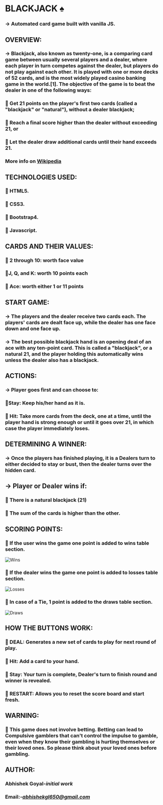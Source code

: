 # BLACKJACK :spades:
### -> Automated card game built with vanilla JS.

## OVERVIEW:

### -> Blackjack, also known as twenty-one, is a comparing card game between usually several players and a dealer, where each player in turn competes against the dealer, but players do not play against each other. It is played with one or more decks of 52 cards, and is the most widely played casino banking game in the world.[1]. The objective of the game is to beat the dealer in one of the following ways:

###  🔰 Get 21 points on the player's first two cards (called a "blackjack" or "natural"), without a dealer blackjack;
###  🔰 Reach a final score higher than the dealer without exceeding 21, or
###  🔰 Let the dealer draw additional cards until their hand exceeds 21.

### More info on [Wikipedia](https://en.wikipedia.org/wiki/Blackjack)


## TECHNOLOGIES USED:
### 🔰 HTML5.
### 🔰 CSS3.
### 🔰 Bootstrap4.
### 🔰 Javascript. 

## CARDS AND THEIR VALUES:
###  🔰 2 through 10: worth face value
###  🔰J, Q, and K: worth 10 points each
###  🔰 Ace: worth either 1 or 11 points

## START GAME:

### -> The players and the dealer receive two cards each. The players' cards are dealt face up, while the dealer has one face down and one face up.
### -> The best possible blackjack hand is an opening deal of an ace with any ten-point card. This is called a "blackjack", or a natural 21, and the player holding this automatically wins unless the dealer also has a blackjack.

## ACTIONS:

### -> Player goes first and can choose to:
###  🔰Stay: Keep his/her hand as it is.
###  🔰 Hit: Take more cards from the deck, one at a time, until the player hand is strong enough or until it goes over 21, in which case the player immediately loses.

## DETERMINING A WINNER:

### -> Once the players has finished playing, it is a Dealers turn to either decided to stay or bust, then the dealer turns over the hidden card.

## -> Player or Dealer wins if:
### 🔰 There is a natural blackjack (21)
### 🔰 The sum of the cards is higher than the other.

## SCORING POINTS:
### 🔰 If the user wins the game one point is added to wins table section. 
![Wins](https://user-images.githubusercontent.com/50053760/93765027-da0b6b80-fc31-11ea-9fc4-25fea4bd0c52.PNG)

### 🔰 If the dealer wins the game one point is added to losses table section.
![Losses](https://user-images.githubusercontent.com/50053760/93765679-ec39d980-fc32-11ea-89ca-d6fe795e7075.PNG)

### 🔰 In case of a Tie, 1 point is added to the draws table section.
![Draws](https://user-images.githubusercontent.com/50053760/93765687-efcd6080-fc32-11ea-8fb8-01238235f68d.PNG)

## HOW THE BUTTONS WORK:
### 🔰 DEAL: Generates a new set of cards to play for next round of play.
### 🔰 Hit: Add a card to your hand.
### 🔰 Stay: Your turn is complete, Dealer's turn to finish round and winner is revealed.
### 🔰 RESTART: Allows you to reset the score board and start fresh.

## WARNING:
### 🔰 This game does not involve betting. Betting can lead to Compulsive gamblers that can't control the impulse to gamble, even when they know their gambling is hurting themselves or their loved ones. So please think about your loved ones before gambling.

## AUTHOR:

### Abhishek Goyal-*initial work*
###  Email:-*abhishekgl650@gmail.com*


